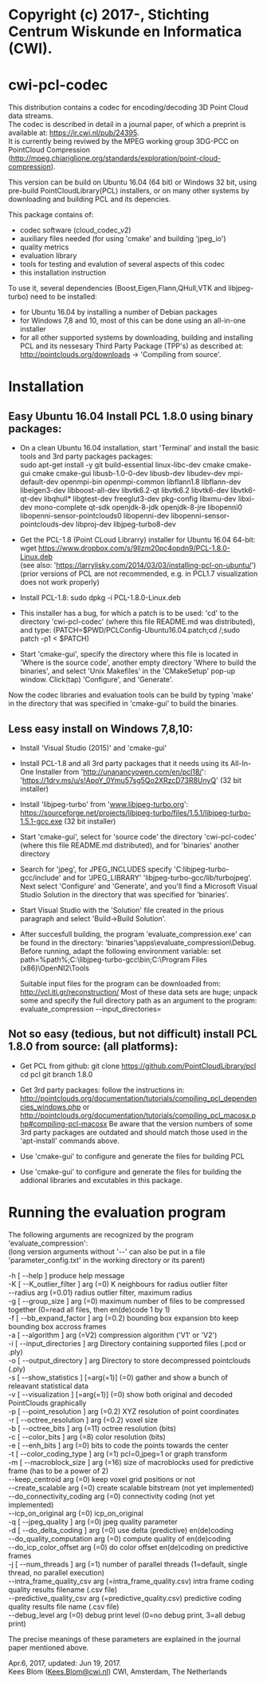 # Copyright (c) 2017-, Stichting Centrum Wiskunde en Informatica (CWI).

cwi-pcl-codec
=============

This distribution contains a codec for encoding/decoding 3D Point Cloud data streams.   
The codec is described in detail in a journal paper, of which a preprint is available at: https://ir.cwi.nl/pub/24395.   
It is currently being reviwed by the MPEG working group 3DG-PCC on PointCloud Compression
(http://mpeg.chiariglione.org/standards/exploration/point-cloud-compression).

This version can be build on  Ubuntu 16.04 (64 bit) or Windows 32 bit, using pre-build PointCloudLibrary(PCL)
installers, or on many other systems by downloading and building PCL and its depencies.

This package contains of:

* codec software (cloud_codec_v2)
* auxiliary files needed (for using 'cmake'  and building 'jpeg_io')
* quality metrics
* evaluation library
* tools for testing and evalution of several aspects of this codec
* this installation instruction

To use it, several dependencies (Boost,Eigen,Flann,QHull,VTK and libjpeg-turbo) need to be installed:  

* for Ubuntu 16.04 by installing a number of Debian packages
* for Windows 7,8 and 10, most of this can be done using an all-in-one installer
* for all other supported systems by downloading, building and installing PCL 
  and its nessesary Third Party Package (TPP's) as described at:
  http://pointclouds.org/downloads -> 'Compiling from source'.

Installation
============

Easy Ubuntu 16.04 Install PCL 1.8.0 using binary packages:
----------------------------------------------------------

* On a clean Ubuntu 16.04 installation, start 'Terminal' and install the basic tools and 3rd party packages packages:  
   sudo apt-get install -y git build-essential linux-libc-dev cmake cmake-gui cmake cmake-gui libusb-1.0-0-dev libusb-dev libudev-dev mpi-default-dev openmpi-bin openmpi-common libflann1.8 libflann-dev libeigen3-dev libboost-all-dev libvtk6.2-qt libvtk6.2 libvtk6-dev libvtk6-qt-dev libqhull* libgtest-dev freeglut3-dev pkg-config libxmu-dev libxi-dev mono-complete qt-sdk openjdk-8-jdk openjdk-8-jre libopenni0 libopenni-sensor-pointclouds0  libopenni-dev libopenni-sensor-pointclouds-dev libproj-dev libjpeg-turbo8-dev
   
* Get the PCL-1.8 (Point CLoud Librarry) installer for Ubuntu 16.04 64-bit:  
wget https://www.dropbox.com/s/9llzm20pc4opdn9/PCL-1.8.0-Linux.deb   
(see also: 'https://larrylisky.com/2014/03/03/installing-pcl-on-ubuntu/')   
(prior versions of PCL are not recommended, e.g. in PCL1.7 visualization does not work properly)

* Install PCL-1.8:
  sudo dpkg -i PCL-1.8.0-Linux.deb

* This installer has a bug, for which a patch is to be used: 'cd' to the directory 'cwi-pcl-codec'
  (where this file README.md was distributed), and type:
  (PATCH=$PWD/PCLConfig-Ubuntu16.04.patch;cd /;sudo patch -p1 < $PATCH)
  
* Start 'cmake-gui', specify the directory where this file is located in 'Where is the source code',
  another empty directory 'Where to build the binaries', and select 'Unix Makefiles' in the 'CMakeSetup'
  pop-up window. Click(tap) 'Configure', and 'Generate'.

Now the codec libraries and evaluation tools can be build by typing 'make' in the directory
that was specified in 'cmake-gui' to build the binaries.

Less easy install on Windows 7,8,10:
------------------------------------

* Install 'Visual Studio (2015)' and 'cmake-gui'

* Install PCL-1.8 and all 3rd party packages that it needs using its
   All-In-One Installer from 'http://unanancyowen.com/en/pcl18/':
  'https://1drv.ms/u/s!ApoY_0Ymu57sg5Qo2XRzcD73R8UnyQ' (32 bit installer)

* Install 'libjpeg-turbo' from 'www.libjpeg-turbo.org':
  https://sourceforge.net/projects/libjpeg-turbo/files/1.5.1/libjpeg-turbo-1.5.1-gcc.exe
  (32 bit installer)

* Start 'cmake-gui', select for 'source code' the directory 'cwi-pcl-codec' (where this file README.md
  distributed), and for 'binaries' another directory

* Search for 'jpeg', for JPEG_INCLUDES specify 'C:libjpeg-turbo-gcc/include' and for 'JPEG_LIBRARY'
  'libjpeg-turbo-gcc/lib/turbojpeg'.
  Next select 'Configure' and 'Generate', and you'll find a Microsoft Visual Studio Solution
  in the directory that was specified for 'binaries'.
 
* Start Visual Studio with the 'Solution' file created in the prious paragraph and select 'Build->Build Solution'.

* After succesfull building, the program 'evaluate_compression.exe' can be found in the directory:
 'binaries'\apps\evaluate_compression\Debug.
  Before running, adapt the following environment variable:
  set path=%path%;C:\libjpeg-turbo-gcc\bin;C:\Program Files (x86)\OpenNI2\Tools 
 
  Suitable input files for the program can be downloaded from: http://vcl.iti.gr/reconstruction/
  Most of these data sets are huge; unpack some and specify the full directory path as an argument
  to the program:
  evaluate_compression --input_directories=<full path to directory with datafiles>


Not so easy (tedious, but not difficult) install PCL 1.8.0 from source: (all platforms):
-------------------------------------------------------------------------------

* Get PCL from github:
  git clone https://github.com/PointCloudLibrary/pcl
  cd pcl
  git branch 1.8.0

* Get 3rd party packages:
  follow the instructions in: http://pointclouds.org/documentation/tutorials/compiling_pcl_dependencies_windows.php
  or http://pointclouds.org/documentation/tutorials/compiling_pcl_macosx.php#compiling-pcl-macosx
  Be aware that the version numbers of some 3rd party packages are outdated and should match those used in the
  'apt-install' commands above.

* Use 'cmake-gui' to configure and generate the files for building PCL

* Use 'cmake-gui' to configure and generate the files for building the addional libraries and excutables in this package.

Running the evaluation program
==============================

The following arguments are recognized by the program 'evaluate_compression':  
(long version arguments without '--' can also be put in a file 'parameter_config.txt' in the working directory or its parent)

  -h [ --help ]                         produce help message  
  -K [ --K_outlier_filter ] arg (=0)    K neighbours for radius outlier filter   
  --radius arg (=0.01)                  radius outlier filter, maximum radius  
  -g [ --group_size ] arg (=0)          maximum number of files to be compressed together (0=read all files, then en(de)code 1 by 1)  
  -f [ --bb_expand_factor ] arg (=0.2)  bounding box expansion bto keep bounding box accross frames  
  -a [ --algorithm ] arg (=V2)          compression algorithm ('V1' or 'V2')  
  -i [ --input_directories ] arg        Directory containing supported files (.pcd or .ply)  
  -o [ --output_directory ] arg         Directory to store decompressed pointclouds (.ply)  
  -s [ --show_statistics ] [=arg(=1)] (=0) gather and show a bunch of releavant statistical data  
  -v [ --visualization ] [=arg(=1)] (=0) show both original and decoded PointClouds graphically  
  -p [ --point_resolution ] arg (=0.2)  XYZ resolution of point coordinates  
  -r [ --octree_resolution ] arg (=0.2) voxel size  
  -b [ --octree_bits ] arg (=11)        octree resolution (bits)  
  -c [ --color_bits ] arg (=8)          color resolution (bits)  
  -e [ --enh_bits ] arg (=0)            bits to code the points towards the center  
  -t [ --color_coding_type ] arg (=1)   pcl=0,jpeg=1 or graph transform  
  -m [ --macroblock_size ] arg (=16)    size of macroblocks used for predictive frame (has to be a power of 2)  
  --keep_centroid  arg (=0)             keep voxel grid positions or not  
  --create_scalable arg (=0)            create scalable bitstream (not yet implemented)  
  --do_connectivity_coding arg (=0)     connectivity coding (not yet implemented)  
  --icp_on_original arg (=0)            icp_on_original  
  -q [ --jpeg_quality ] arg (=0)        jpeg quality parameter  
  -d [ --do_delta_coding ] arg (=0)     use delta (predictive) en(de)coding  
  --do_quality_computation arg (=0)     compute quality of en(de)coding  
  --do_icp_color_offset arg (=0)        do color offset en(de)coding on predictive frames  
  -j [ --num_threads ] arg (=1)         number of parallel threads (1=default, single  thread, no parallel execution)  
  --intra_frame_quality_csv arg (=intra_frame_quality.csv) intra frame coding quality results filename (.csv file)  
  --predictive_quality_csv arg (=predictive_quality.csv) predictive coding quality results file name (.csv file)  
  --debug_level arg (=0)                debug print level (0=no debug print, 3=all debug print)  

The precise meanings of these parameters are explained in the journal paper mentioned above.

Apr.6, 2017, updated: Jun 19, 2017.   
Kees Blom (Kees.Blom@cwi.nl) CWI, Amsterdam, The Netherlands


